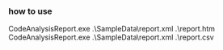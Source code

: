 ### how to use 
CodeAnalysisReport.exe .\SampleData\report.xml .\report.htm <br/>
CodeAnalysisReport.exe .\SampleData\report.xml .\report.csv <br/>

